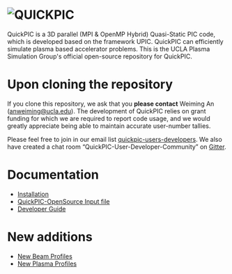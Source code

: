 # ![QUICKPIC](http://exodus.physics.ucla.edu/~uclapic/repo_images/quickpic.png)
QuickPIC is a 3D parallel (MPI & OpenMP Hybrid) Quasi-Static PIC code, which is developed based on the framework UPIC. QuickPIC can efficiently simulate plasma based accelerator problems. This is the UCLA Plasma Simulation Group's official open-source repository for QuickPIC.

# Upon cloning the repository

If you clone this repository, we ask that you __please contact__ Weiming An (anweiming@ucla.edu). The development of QuickPIC relies on grant funding for which we are required to report code usage, and we would greatly appreciate being able to maintain accurate user-number tallies.

Please feel free to join in our email list [quickpic-users-developers](https://groups.google.com/a/lists.ucla.edu/forum/#!forum/quickpic-users-developers). We also have created a chat room “QuickPIC-User-Developer-Community” on [Gitter](https://gitter.im/home).

# Documentation

* [Installation](https://github.com/UCLA-Plasma-Simulation-Group/QuickPIC-OpenSource/wiki/Install-QuickPIC)
* [QuickPIC-OpenSource Input file](https://github.com/UCLA-Plasma-Simulation-Group/QuickPIC-OpenSource/wiki/Input-File-for-QuickPIC)
* [Developer Guide](https://ucla-plasma-simulation-group.github.io/QuickPIC-OpenSource/) 

# New additions
* [New Beam Profiles](https://github.com/aravinda-perera/QuickPIC-OpenSource/wiki/New-Beam-Profiles)
* [New Plasma Profiles](https://github.com/aravinda-perera/QuickPIC-OpenSource/wiki/New-Plasma-Profiles)
